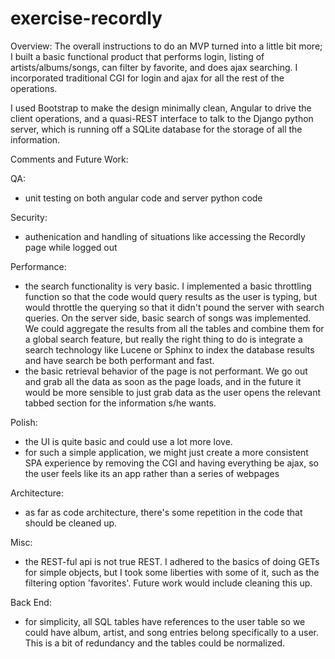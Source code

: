 # exercise-recordly

Overview:
The overall instructions to do an MVP turned into a little bit more; I built a basic functional product that performs login, listing of artists/albums/songs, can filter by favorite, and does ajax searching. I incorporated traditional CGI for login and ajax for all the rest of the operations.

I used Bootstrap to make the design minimally clean, Angular to drive the client operations, and a quasi-REST interface to talk to the Django python server, which is running off a SQLite database for the storage of all the information.

Comments and Future Work:

QA:
- unit testing on both angular code and server python code

Security:
- authenication and handling of situations like accessing the Recordly page while logged out

Performance:
- the search functionality is very basic. I implemented a basic throttling function so that the code would query results as the user is typing, but would throttle the querying so that it didn't pound the server with search queries. On the server side, basic search of songs was implemented. We could aggregate the results from all the tables and combine them for a global search feature, but really the right thing to do is integrate a search technology like Lucene or Sphinx to index the database results and have search be both performant and fast.
- the basic retrieval behavior of the page is not performant. We go out and grab all the data as soon as the page loads, and in the future it would be more sensible to just grab data as the user opens the relevant tabbed section for the information s/he wants.

Polish:
- the UI is quite basic and could use a lot more love.
- for such a simple application, we might just create a more consistent SPA experience by removing the CGI and having everything be ajax, so the user feels like its an app rather than a series of webpages

Architecture:
- as far as code architecture, there's some repetition in the code that should be cleaned up.

Misc:
- the REST-ful api is not true REST. I adhered to the basics of doing GETs for simple objects, but I took some liberties with some of it, such as the filtering option 'favorites'. Future work would include cleaning this up.

Back End:
- for simplicity, all SQL tables have references to the user table so we could have album, artist, and song entries belong specifically to a user. This is a bit of redundancy and the tables could be normalized.

